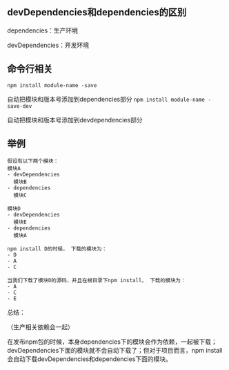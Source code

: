 ## devDependencies和dependencies的区别

dependencies：生产环境

devDependencies：开发环境

## 命令行相关

`npm install module-name -save` 

自动把模块和版本号添加到dependencies部分
`npm install module-name -save-dev` 

自动把模块和版本号添加到devdependencies部分

## 举例

```
假设有以下两个模块：
模块A
- devDependencies
  模块B
- dependencies
  模块C

模块D
- devDependencies
  模块E
- dependencies
  模块A

npm install D的时候， 下载的模块为：
- D
- A
- C

当我们下载了模块D的源码，并且在根目录下npm install， 下载的模块为：
- A
- C
- E
```

总结：

（生产相关依赖会一起）

在发布npm包的时候，本身dependencies下的模块会作为依赖，一起被下载；devDependencies下面的模块就不会自动下载了；但对于项目而言，npm install 会自动下载devDependencies和dependencies下面的模块。

